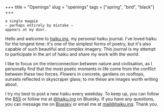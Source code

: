 +++
title = "Openings"
slug = "openings"
tags = ["spring", "bird", "black"]
+++

```
a single magpie
— perhaps entirely by mistake —
appears at my door.
```

<!--more-->

Hello and welcome to [haiku.ing](/), my personal haiku journal.
I've loved haiku for the longest time: it's one of the simplest forms of poetry, but it's also capable of such beautiful and complex imagery.
This journal is my attempt to participate in the art of haiku and share my work with the world.

I like to focus on the interconnection between nature and civilisation, as I personally find that the most poetic moments in life come from the conflict between these two forces.
Flowers in concrete, gardens on rooftops, sunsets reflected in skyscraper glass; to me these are images worth writing about.

I try my best to post a new haiku every weekday. To keep up, you can follow the [RSS][1] or follow me at [@haiku.ing][2] on Bluesky.
If you have any questions, you can message me on [Bluesky][2] or email me at [mail@haiku.ing][3].
Thank you.

[1]: /index.xml
[2]: https://bsky.app/profile/haikuing.bsky.social
[3]: mailto:mail@haiku.ing

